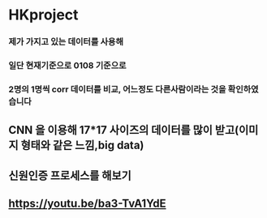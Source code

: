 #  HKproject
### 제가 가지고 있는 데이터를 사용해<br>
### 
### 일단 현재기준으로 0108 기준으로<br>
### 2명의 1명씩 corr 데이터를 비교, 어느정도 다른사람이라는 것을 확인하였습니다<br>

## CNN 을 이용해 17*17 사이즈의 데이터를 많이 받고(이미지 형태와 같은 느낌,big data) 
## 신원인증 프로세스를 해보기

## https://youtu.be/ba3-TvA1YdE


